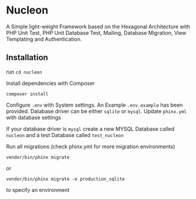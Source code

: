 # Nucleon

A Simple light-weight Framework based on the Hexagonal Architecture with PHP Unit Test, PHP Unit Database Test, Mailing, Database Migration, View Templating and Authentication.

## Installation

run `cd nucleon`

Install dependencies with Composer

``
composer install
``

Configure `.env` with System settings. An Example `.env.example` has been provided.
Database driver can be either `sqlite` or `mysql`.
Update `phinx.yml` with database settings

If your database driver is `mysql` create a new MYSQL Database called `nucleon` and a test Database called `test_nucleon`

Run all migrations (check phinx.yml for more migration environments)

``
vendor/bin/phinx migrate
``

or 

``
vendor/bin/phinx migrate -e production_sqlite
``

to specify an environment
